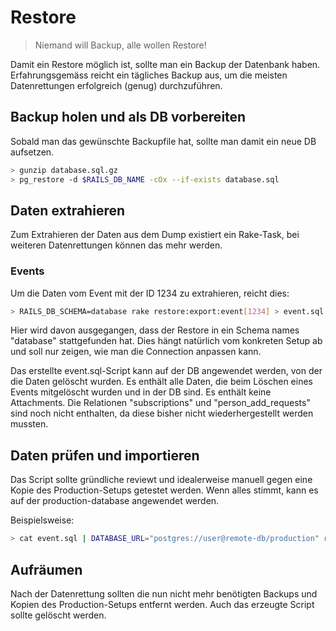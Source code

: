 # Restore

> Niemand will Backup, alle wollen Restore!

Damit ein Restore möglich ist, sollte man ein Backup der Datenbank haben. Erfahrungsgemäss reicht ein tägliches Backup aus, um die meisten Datenrettungen erfolgreich (genug) durchzuführen.

## Backup holen und als DB vorbereiten

Sobald man das gewünschte Backupfile hat, sollte man damit ein neue DB aufsetzen.

```bash
> gunzip database.sql.gz
> pg_restore -d $RAILS_DB_NAME -cOx --if-exists database.sql
```

## Daten extrahieren

Zum Extrahieren der Daten aus dem Dump existiert ein Rake-Task, bei weiteren Datenrettungen können das mehr werden.

### Events

Um die Daten vom Event mit der ID 1234 zu extrahieren, reicht dies:

```bash
> RAILS_DB_SCHEMA=database rake restore:export:event[1234] > event.sql
```

Hier wird davon ausgegangen, dass der Restore in ein Schema names "database" stattgefunden hat. Dies hängt natürlich vom konkreten Setup ab und soll nur zeigen, wie man die Connection anpassen kann.

Das erstellte event.sql-Script kann auf der DB angewendet werden, von der die Daten gelöscht wurden. Es enthält alle Daten, die beim Löschen eines Events mitgelöscht wurden und in der DB sind. Es enthält keine Attachments. Die Relationen "subscriptions" und "person_add_requests" sind noch nicht enthalten, da diese bisher nicht wiederhergestellt werden mussten.

## Daten prüfen und importieren

Das Script sollte gründliche reviewt und idealerweise manuell gegen eine Kopie des Production-Setups getestet werden. Wenn alles stimmt, kann es auf der production-database angewendet werden.

Beispielsweise:

```bash
> cat event.sql | DATABASE_URL="postgres://user@remote-db/production" rails db -p
```

## Aufräumen

Nach der Datenrettung sollten die nun nicht mehr benötigten Backups und Kopien des Production-Setups entfernt werden. Auch das erzeugte Script sollte gelöscht werden.
